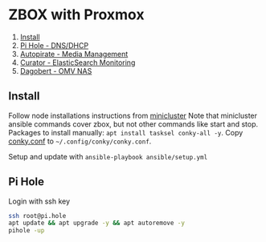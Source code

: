 # ZBOX with Proxmox

1. [Install](#install)
2. [Pi Hole - DNS/DHCP](#pi-hole)
3. [Autopirate - Media Management](docs/autopirate.md)
4. [Curator - ElasticSearch Monitoring](docs/curator.md)
5. [Dagobert - OMV NAS](docs/dagobert.md)

## Install

Follow node installations instructions from [minicluster](../minicluster/docs/Installation.md)
Note that minicluster ansible commands cover zbox, but not other commands like start and stop.
Packages to install manually: ```apt install tasksel conky-all -y```.
Copy [conky.conf](files/conky.conf) to ```~/.config/conky/conky.conf```.

Setup and update with ```ansible-playbook ansible/setup.yml```

## Pi Hole

Login with ssh key 

```bash
ssh root@pi.hole
apt update && apt upgrade -y && apt autoremove -y
pihole -up
```
